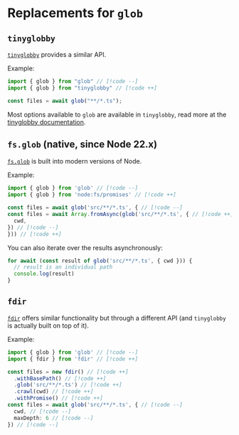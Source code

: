 # Replacements for `glob`

## `tinyglobby`

[`tinyglobby`](https://github.com/SuperchupuDev/tinyglobby) provides a similar API.

Example:

```ts
import { glob } from "glob" // [!code --]
import { glob } from "tinyglobby" // [!code ++]

const files = await glob("**/*.ts");
```

Most options available to `glob` are available in `tinyglobby`, read more at the [tinyglobby documentation](https://github.com/SuperchupuDev/tinyglobby?tab=readme-ov-file#options).

## `fs.glob` (native, since Node 22.x)

[`fs.glob`](https://nodejs.org/api/fs.html#fspromisesglobpattern-options) is built into modern versions of Node.

Example:

```ts
import { glob } from 'glob' // [!code --]
import { glob } from 'node:fs/promises' // [!code ++]

const files = await glob('src/**/*.ts', { // [!code --]
const files = await Array.fromAsync(glob('src/**/*.ts', { // [!code ++]
  cwd,
}) // [!code --]
})) // [!code ++]
```

You can also iterate over the results asynchronously:

```ts
for await (const result of glob('src/**/*.ts', { cwd })) {
  // result is an individual path
  console.log(result)
}
```

## `fdir`

[`fdir`](https://github.com/thecodrr/fdir/) offers similar functionality but through a different API (and `tinyglobby` is actually built on top of it).

Example:

```ts
import { glob } from 'glob' // [!code --]
import { fdir } from 'fdir' // [!code ++]

const files = new fdir() // [!code ++]
  .withBasePath() // [!code ++]
  .glob('src/**/*.ts') // [!code ++]
  .crawl(cwd) // [!code ++]
  .withPromise() // [!code ++]
const files = await glob('src/**/*.ts', { // [!code --]
  cwd, // [!code --]
  maxDepth: 6 // [!code --]
}) // [!code --]
```
